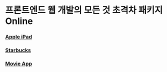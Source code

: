 # 프론트엔드 웹 개발의 모든 것 초격차 패키지 Online

### [Apple iPad](apple-ipad/README.md)
### [Starbucks](starbucks/README.md)
### [Movie App](movie-app/README.md)